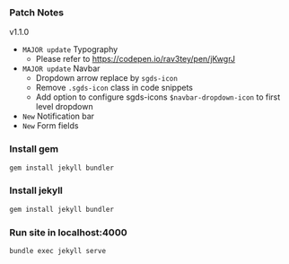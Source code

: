 ### Patch Notes
v1.1.0

- `MAJOR update` Typography
    - Please refer to https://codepen.io/rav3tey/pen/jKwgrJ
- `MAJOR update` Navbar
    - Dropdown arrow replace by `sgds-icon`
    - Remove `.sgds-icon` class in code snippets
    - Add option to configure sgds-icons `$navbar-dropdown-icon` to first level dropdown
- `New` Notification bar
- `New` Form fields



### Install gem

```sh
gem install jekyll bundler
```

### Install jekyll

```sh
gem install jekyll bundler
```

### Run site in localhost:4000

```sh
bundle exec jekyll serve
```
